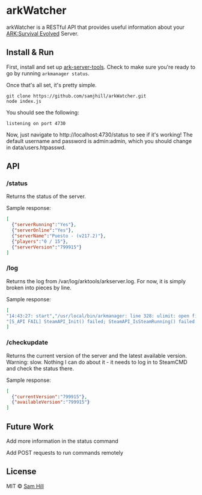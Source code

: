# arkWatcher
arkWatcher is a RESTful API that provides useful information about your [ARK:Survival Evolved](http://store.steampowered.com/app/346110/) Server.


## Install & Run

First, install and set up [ark-server-tools](https://github.com/FezVrasta/ark-server-tools). Check to make sure you're ready to go by running `arkmanager status`. 

Once that's all set, it's pretty simple.

```shell
git clone https://github.com/samjhill/arkWatcher.git
node index.js
```

You should see the following:
```shell
listening on port 4730
```
Now, just navigate to http://localhost:4730/status to see if it's working! 
The default username and password is admin:admin, which you should change in data/users.htpasswd.


## API

### /status

Returns the status of the server.

Sample response:
```json
[
  {"serverRunning":"Yes"},
  {"serverOnline":"Yes"},
  {"serverName":"Puesto - (v217.2)"},
  {"players":"0 / 15"},
  {"serverVersion":"799915"}
]
```
### /log

Returns the log from /var/log/arktools/arkserver.log. For now, it is simply broken into pieces by line.

Sample response:
```json
[
"14:43:27: start","/usr/local/bin/arkmanager: line 328: ulimit: open files: cannot modify limit: Operation not permitted",
"[S_API FAIL] SteamAPI_Init() failed; SteamAPI_IsSteamRunning() failed."
]
```

### /checkupdate

Returns the current version of the server and the latest available version.
Warning: slow. Nothing I can do about it - it needs to log in to SteamCMD and check the status there.

Sample response:
```json
[
  {"currentVersion":"799915"},
  {"availableVersion":"799915"}
]
```

## Future Work
Add more information in the status command

Add POST requests to run commands remotely

## License

MIT © [Sam Hill](https://github.com/samjhill)
